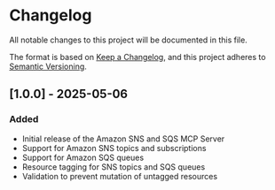 # Changelog

All notable changes to this project will be documented in this file.

The format is based on [Keep a Changelog](https://keepachangelog.com/en/1.0.0/),
and this project adheres to [Semantic Versioning](https://semver.org/spec/v2.0.0.html).

## [1.0.0] - 2025-05-06

### Added
- Initial release of the Amazon SNS and SQS MCP Server
- Support for Amazon SNS topics and subscriptions
- Support for Amazon SQS queues
- Resource tagging for SNS topics and SQS queues
- Validation to prevent mutation of untagged resources
